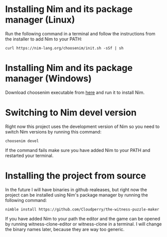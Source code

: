 # Installing Nim and its package manager (Linux)
Run the following command in a terminal and follow the instructions from the installer to add Nim to your PATH:
```
curl https://nim-lang.org/choosenim/init.sh -sSf | sh
```

# Installing Nim and its package manager (Windows)
Download choosenim executable from [here](https://github.com/dom96/choosenim/releases) and run it to install Nim.

# Switching to Nim devel version
Right now this project uses the development version of Nim so you need to switch Nim versions by running this command:
```
choosenim devel
```
If the command fails make sure you have added Nim to your PATH and restarted your terminal.

# Installing the project from source
In the future I will have binaries in github realeases, but right now the project can be installed using Nim's package manager by running the following command:
```
nimble install https://github.com/Cloudperry/the-witness-puzzle-maker
```
If you have added Nim to your path the editor and the game can be opened by running witness-clone-editor or witness-clone in a terminal. I will change the binary names later, because they are way too generic.
